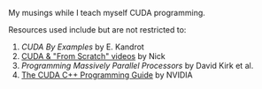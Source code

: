 My musings while I teach myself CUDA programming.

Resources used include but are not restricted to:

1. _CUDA By Examples_ by E. Kandrot
2. [CUDA & "From Scratch" videos](https://www.youtube.com/@NotesByNick) by Nick
3. _Programming Massively Parallel Processors_ by David Kirk et al.
4. [The CUDA C++ Programming Guide](https://docs.nvidia.com/cuda/cuda-c-programming-guide/) by NVIDIA
